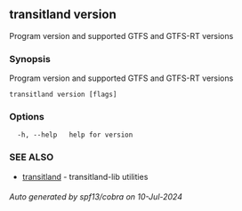 ## transitland version

Program version and supported GTFS and GTFS-RT versions

### Synopsis

Program version and supported GTFS and GTFS-RT versions



```
transitland version [flags]
```

### Options

```
  -h, --help   help for version
```

### SEE ALSO

* [transitland](transitland.md)	 - transitland-lib utilities

###### Auto generated by spf13/cobra on 10-Jul-2024
